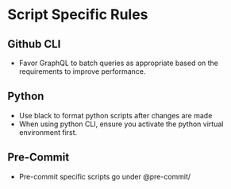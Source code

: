 # Script Specific Rules

## Github CLI

- Favor GraphQL to batch queries as appropriate based on the requirements to improve performance.

## Python

- Use black to format python scripts after changes are made
- When using python CLI, ensure you activate the python virtual environment first.

## Pre-Commit

- Pre-commit specific scripts go under @pre-commit/
